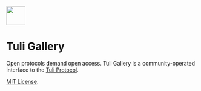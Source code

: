 <img src="https://tuli.work/logo_tuli.png" height="50" width="50">

# Tuli Gallery

Open protocols demand open access. Tuli Gallery is a community-operated interface to the [Tuli Protocol](https://tuli.ink).

[MIT License](https://github.com/kittylabsbsc/tuli-work/blob/master/LICENSE).
